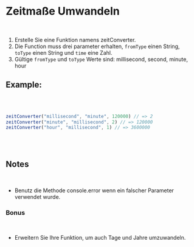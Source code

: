 #  Zeitmaße Umwandeln
​
1. Erstelle Sie eine Funktion namens zeitConverter.
2. Die Function muss drei parameter erhalten, `fromType` einen String, `toType` einen String und `time` eine Zahl. 
3. Gültige `fromType` und `toType` Werte sind: millisecond, second, minute, hour
​
## Example:
​
```js
​
zeitConverter("millisecond", "minute", 120000) // => 2
zeitConverter("minute", "millisecond", 2) // => 120000
zeitConverter("hour", "millisecond", 1) // => 3600000
​
```
​
## Notes
​
- Benutz die Methode console.error wenn ein falscher Parameter verwendet wurde.
​
​
### Bonus
​
- Erweitern Sie Ihre Funktion, um auch Tage und Jahre umzuwandeln.